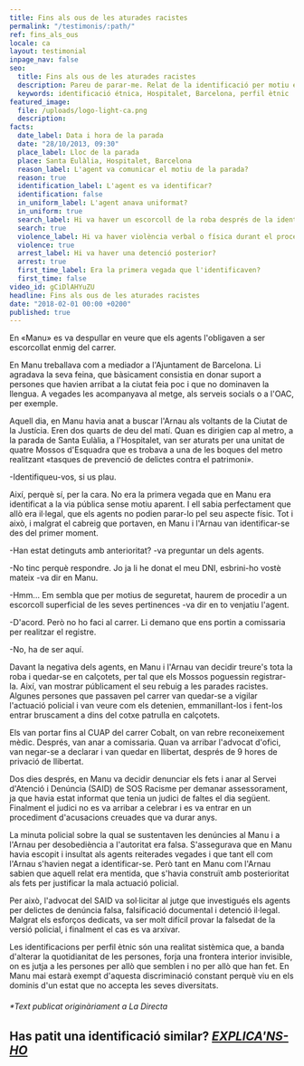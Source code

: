 ```yaml
---
title: Fins als ous de les aturades racistes
permalink: "/testimonis/:path/"
ref: fins_als_ous
locale: ca
layout: testimonial
inpage_nav: false
seo:
  title: Fins als ous de les aturades racistes
  description: Pareu de parar-me. Relat de la identificació per motiu étnic al barri de Hospitalet de Barcelona.
  keywords: identificació étnica, Hospitalet, Barcelona, perfil ètnic
featured_image:
  file: /uploads/logo-light-ca.png
  description: 
facts:
  date_label: Data i hora de la parada
  date: "28/10/2013, 09:30"
  place_label: Lloc de la parada
  place: Santa Eulàlia, Hospitalet, Barcelona
  reason_label: L'agent va comunicar el motiu de la parada?
  reason: true
  identification_label: L'agent es va identificar?
  identification: false
  in_uniform_label: L'agent anava uniformat?
  in_uniform: true
  search_label: Hi va haver un escorcoll de la roba després de la identificació?
  search: true
  violence_label: Hi va haver violència verbal o física durant el procediment d'identificació i registre?
  violence: true
  arrest_label: Hi va haver una detenció posterior?
  arrest: true
  first_time_label: Era la primera vegada que l'identificaven?
  first_time: false
video_id: gCiDlAHYuZU
headline: Fins als ous de les aturades racistes
date: "2018-02-01 00:00 +0200"
published: true
---
```

En «Manu» es va despullar en veure que els agents l'obligaven a ser escorcollat enmig del carrer.

En Manu treballava com a mediador a l'Ajuntament de Barcelona. Li agradava la seva feina, que bàsicament consistia en donar suport a persones que havien arribat a la ciutat feia poc i que no dominaven la llengua. A vegades les acompanyava al metge, als serveis socials o a l'OAC, per exemple.

Aquell dia, en Manu havia anat a buscar l'Arnau als voltants de la Ciutat de la Justícia. Eren dos quarts de deu del matí. Quan es dirigien cap al metro, a la parada de Santa Eulàlia, a l'Hospitalet, van ser aturats per una unitat de quatre Mossos d'Esquadra que es trobava a una de les boques del metro realitzant «tasques de prevenció de delictes contra el patrimoni».

-Identifiqueu-vos, si us plau.

Així, perquè sí, per la cara. No era la primera vegada que en Manu era identificat a la via pública sense motiu aparent. I ell sabia perfectament que allò era il·legal, que els agents no podien parar-lo pel seu aspecte físic. Tot i això, i malgrat el cabreig que portaven, en Manu i l'Arnau van identificar-se des del primer moment.

-Han estat detinguts amb anterioritat? -va preguntar un dels agents.

-No tinc perquè respondre. Jo ja li he donat el meu DNI, esbrini-ho vostè mateix -va dir en Manu.

-Hmm... Em sembla que per motius de seguretat, haurem de procedir a un escorcoll superficial de les seves pertinences -va dir en to venjatiu l'agent.

-D'acord. Però no ho faci al carrer. Li demano que ens portin a comissaria per realitzar el registre.

-No, ha de ser aquí.

Davant la negativa dels agents, en Manu i l'Arnau van decidir treure's tota la roba i quedar-se en calçotets, per tal que els Mossos poguessin registrar-la. Així, van mostrar públicament el seu rebuig a les parades racistes. Algunes persones que passaven pel carrer van quedar-se a vigilar l'actuació policial i van veure com els detenien, emmanillant-los i fent-los entrar bruscament a dins del cotxe patrulla en calçotets.

Els van portar fins al CUAP del carrer Cobalt, on van rebre reconeixement mèdic. Després, van anar a comissaria. Quan va arribar l'advocat d'ofici, van negar-se a declarar i van quedar en llibertat, després de 9 hores de privació de llibertat.

Dos dies després, en Manu va decidir denunciar els fets i anar al Servei d'Atenció i Denúncia (SAID) de SOS Racisme per demanar assessorament, ja que havia estat informat que tenia un judici de faltes el dia següent. Finalment el judici no es va arribar a celebrar i es va entrar en un procediment d'acusacions creuades que va durar anys.

La minuta policial sobre la qual se sustentaven les denúncies al Manu i a l'Arnau per desobediència a l'autoritat era falsa. S'assegurava que en Manu havia escopit i insultat als agents reiterades vegades i que tant ell com l'Arnau s'havien negat a identificar-se. Però tant en Manu com l'Arnau sabien que aquell relat era mentida, que s'havia construït amb posterioritat als fets per justificar la mala actuació policial.

Per això, l'advocat del SAID va sol·licitar al jutge que investigués els agents per delictes de denúncia falsa, falsificació documental i detenció il·legal. Malgrat els esforços dedicats, va ser molt difícil provar la falsedat de la versió policial, i finalment el cas es va arxivar.

Les identificacions per perfil ètnic són una realitat sistèmica que, a banda d'alterar la quotidianitat de les persones, forja una frontera interior invisible, on es jutja a les persones per allò que semblen i no per allò que han fet. En Manu mai estarà exempt d'aquesta discriminació constant perquè viu en els dominis d'un estat que no accepta les seves diversitats.

###### \*Text publicat originàriament a La Directa

## Has patit una identificació similar? [**_EXPLICA'NS-HO_**](https://www.pareudepararme.org/#report-incident)